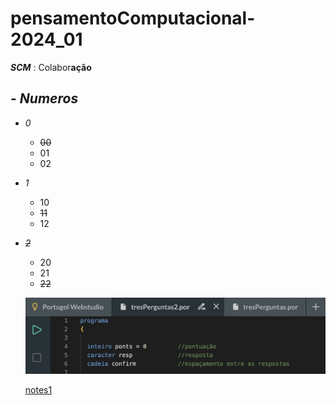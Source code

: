 # pensamentoComputacional-2024_01

***SCM*** : Colabor**ação**

## - ***Numeros***
  - *0*
    - ~~00~~
    - 01
    - 02
  - *1*
    - 10
    - ~~11~~
    - 12
  - ~~*2*~~
    - 20
    - 21
    - ~~22~~

    ![alt text](image.png)


    [notes1](https://github.dev/RSBettinelli/pensamentoComputacional-2024_01)